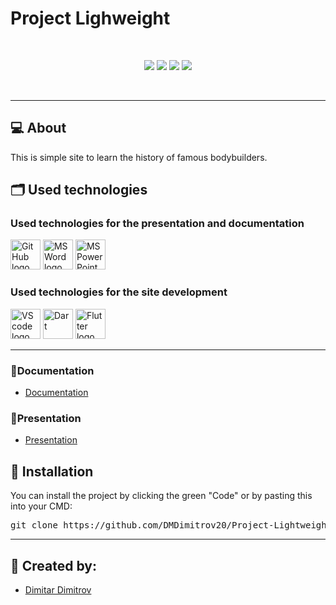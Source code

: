 # Project Lighweight

<br>

<p align = "center">
<img src = "https://img.shields.io/github/license/DMDimitrov20/Project-Lightweight?style=for-the-badge">
    <img src = "https://img.shields.io/github/last-commit/DMDimitrov20/Project-Lightweight?color=%23334FFF&style=for-the-badge">
    <img src = "https://img.shields.io/github/contributors/DMDimitrov20/Project-Lightweight?color=%23A0FF33&style=for-the-badge">
    <img src = "https://img.shields.io/github/repo-size/DMDimitrov20/Project-Lightweight?style=for-the-badge">

<br><hr></p>

## 💻 About
<p>This is simple site to learn the history of famous bodybuilders.</p>

## 🗂️ Used technologies
### Used technologies for the presentation and documentation 
<p align="left">
   <img src="https://img.icons8.com/nolan/344/github.png" alt="GitHub logo" width=48px >
    <img src="https://img.icons8.com/color/344/ms-word.png" alt="MS Word logo" width=48px >
    <img src="https://img.icons8.com/color/344/ms-powerpoint.png" alt="MS PowerPoint logo" width=48px >
</p>

### Used technologies for the site development 
<p align="left">
    <img src="https://img.icons8.com/color/344/visual-studio-code-2019.png" alt="VS code logo" width=48px>
    <img src ="https://cdn.discordapp.com/attachments/910436668165746750/1125460879689920542/png-transparent-dart-logo-programming-language-computer-programming-android-text-logo-computer-programming-thumbnail.png" alt = "Dart" width = 48px/>
    <img src = "https://cdn.discordapp.com/attachments/910436668165746750/1125461559406248056/png-transparent-flutter-logo-flutter-software-logo-social-media-logo-logo-technology-logo-3d-icon-thumbnail.png" alt = "Flutter logo" width = 48px/>
</p>

<hr>

### 📃Documentation
 - <a href = "https://codingburgas-my.sharepoint.com/:p:/g/personal/dmdimitrov20_codingburgas_bg/EQiOg9vcX-pJuddRZGrXkvEBlR3-lCEI6XisWOnNYIRYhg?e=Qv15jW">Documentation</a><br>
 
 ### 📃Presentation
 
 - <a href = "https://codingburgas-my.sharepoint.com/:p:/g/personal/dmdimitrov20_codingburgas_bg/EQiOg9vcX-pJuddRZGrXkvEBlR3-lCEI6XisWOnNYIRYhg?e=Qv15jW">Presentation</a>
 
## 💾 Installation

<p>You can install the project by clicking the green "Code" or by pasting this into your CMD:
<pre>git clone https://github.com/DMDimitrov20/Project-Lightweight.git</pre></p><hr>

## 🧒 Created by:

- <a href = "https://github.com/DMDimitrov20"> Dimitar Dimitrov </a>
